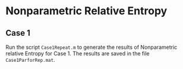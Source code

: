 # Nonparametric Relative Entropy

## Case 1

Run the script `Case1Repeat.m` to generate the results of Nonparametric relative Entropy for Case 1. The results are saved in the file `Case1ParforRep.mat`.

<!-- TODO: recheck the apen and add the mean and variance. -->
